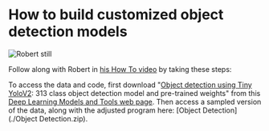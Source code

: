 # How to build customized object detection models 

![Robert still](XX) 

Follow along with Robert in [his How To video](XX) by taking these steps:

To access the data and code, first download "[Object detection using Tiny YoloV2](https://support.sas.com/documentation/prod-p/vdmml/zip/tiny_yolov2_313cls.zip): 313 class object detection model and pre-trained weights" from this [Deep Learning Models and Tools web page](https://support.sas.com/documentation/prod-p/vdmml/zip/index.html). Then access a sampled version of the data, along with the adjusted program here: [Object Detection](./Object Detection.zip).




